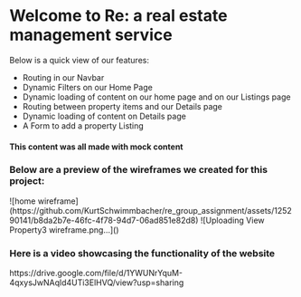 <h1>Welcome to Re: a real estate management service</h1>

Below is a quick view of our features:
<ul>
  <li>Routing in our Navbar</li>
  <li>Dynamic Filters on our Home Page</li>
  <li>Dynamic loading of content on our home page and on our Listings page</li>
  <li>Routing between property items and our Details page</li>
  <li>Dynamic loading of content on Details page</li>
  <li> A Form to add a property Listing</li>
</ul>

<h4>
  This content was all made with mock content
</h4>

<div>
  <h3>Below are a preview of the wireframes we created for this project:</h3>
  ![home wireframe](https://github.com/KurtSchwimmbacher/re_group_assignment/assets/125290141/b8da2b7e-46fc-4f78-94d7-06ad851e82d8)
  ![Uploading View Property3 wireframe.png…]()


  <h3>Here is a video showcasing the functionality of the website</h3>
  https://drive.google.com/file/d/1YWUNrYquM-4qxysJwNAqld4UTi3ElHVQ/view?usp=sharing
</div>
